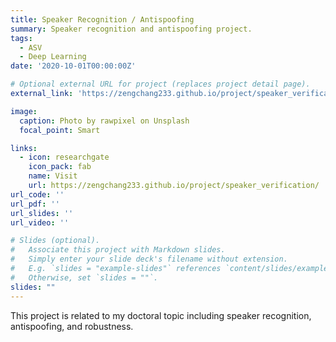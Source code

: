 ```yaml
---
title: Speaker Recognition / Antispoofing
summary: Speaker recognition and antispoofing project.
tags:
  - ASV
  - Deep Learning
date: '2020-10-01T00:00:00Z'

# Optional external URL for project (replaces project detail page).
external_link: 'https://zengchang233.github.io/project/speaker_verification/'

image:
  caption: Photo by rawpixel on Unsplash
  focal_point: Smart

links:
  - icon: researchgate
    icon_pack: fab
    name: Visit
    url: https://zengchang233.github.io/project/speaker_verification/
url_code: ''
url_pdf: ''
url_slides: ''
url_video: ''

# Slides (optional).
#   Associate this project with Markdown slides.
#   Simply enter your slide deck's filename without extension.
#   E.g. `slides = "example-slides"` references `content/slides/example-slides.md`.
#   Otherwise, set `slides = ""`.
slides: ""
---
```


This project is related to my doctoral topic including speaker recognition, antispoofing, and robustness.
